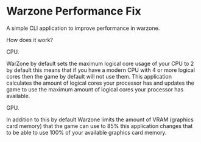 # Warzone Performance Fix
A simple CLI application to improve performance in warzone.

How does it work?

CPU.

WarZone by default sets the maximum logical core usage of your CPU to 2 by default this means that if you have a modern CPU with 4 or more logical cores then the game by default will not use them. This application calculates the amount of logical cores your processor has and updates the game to use the maximum amount of logical cores your processor has available.

GPU.

In addition to this by default Warzone limits the amount of VRAM (graphics card memory) that the game can use to 85% this application changes that to be able to use 100% of your available graphics card memory.
